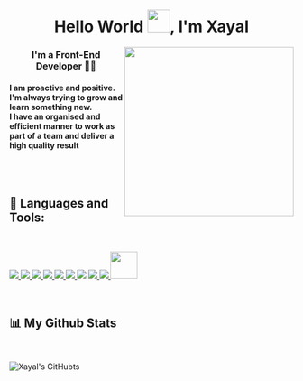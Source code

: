 <h1 align="center">Hello World <img src="https://raw.githubusercontent.com/MartinHeinz/MartinHeinz/master/wave.gif" width="40px" height="40px">, I'm Xayal</h1>
<img width="300px" height="300px"  align='right' src="https://media2.giphy.com/media/ahVlmHJzTMxygUxUou/giphy.gif?cid=790b761134404c750dc39cc55267d8a8a66ae0b7ec62c2e8&rid=giphy.gif&ct=s"/>
<h3 align="center">I'm a Front-End Developer 👨‍💻</h3> 
<h4 align='left'>I am proactive and positive. I'm always trying to grow and learn something new.<br> I have an organised and efficient manner to work as part of a team and deliver a high quality result</h4>  <br>  <br>

## 🚀 Languages and Tools:
  <br>
<p align="left"> 
    <a href="https://www.w3.org/html/" target="_blank"> <img src="https://img.icons8.com/color/48/000000/html-5.png" /> </a> 
    <a href="https://www.w3schools.com/css/" target="_blank"> <img src="https://img.icons8.com/color/48/000000/css3.png"/> </a> 
    <a href="https://material-ui.com/" target="_blank"> <img src="https://img.icons8.com/color/48/000000/bootstrap.png"/> </a> 
    <a href="https://reactjs.org/" target="_blank"> <img src="https://img.icons8.com/color/48/000000/react-native.png"/> </a>
    <a href="https://redux.js.org" target="_blank"> <img src="https://img.icons8.com/color/48/000000/redux.png"/> </a>
    <a href="https://developer.mozilla.org/en-US/docs/Web/JavaScript" target="_blank"> <img src="https://img.icons8.com/color/48/000000/javascript.png"/> </a> 
    <a href="https://material-ui.com/" target="_blank"><img src="https://img.icons8.com/ios-filled/50/000000/jquery.png"/></a>
    <a href="https://firebase.google.com/" target="_blank"> <img src="https://img.icons8.com/color/48/000000/firebase.png"/> </a> 
    <a href="https://git-scm.com/" target="_blank"> <img src="https://img.icons8.com/color/48/000000/git.png"/> </a>
    <a href="https://www.figma.com/" target="_blank"> <img style="width: 48px" src="https://cdn2.downdetector.com/static/uploads/c/300/0d4f7/figma2.png"/> </a>    
</p>
  <br>

## 📊 My Github Stats 
  <br>
 
![Xayal's GitHubts](https://github-readme-stats.vercel.app/api?username=XayalAhmad&show_icons=true&count_private=true&theme=ayu-mirage&hide_border=true)


